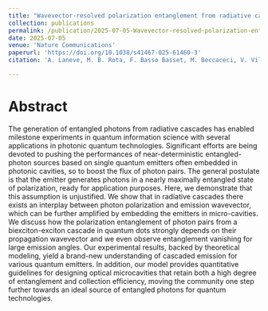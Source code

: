 ```yaml
---
title: "Wavevector-resolved polarization entanglement from radiative cascades"
collection: publications
permalink: /publication/2025-07-05-Wavevector-resolved-polarization-entanglement-from-radiative-cascades
date: 2025-07-05
venue: 'Nature Communications'
paperurl: 'https://doi.org/10.1038/s41467-025-61460-3'
citation: 'A. Laneve, M. B. Rota, F. Basso Basset, M. Beccaceci, V. Villari, T. Oberleitner, Y. Reum, T. M. Krieger, Q. Buchinger, S. F. Covre da Silva, A. Pfenning, S. Stroj, S. Höfling, A. Rastelli, T. Huber-Loyola, R. Trotta, Nat. Commun. 16(1), 6209 (2025)'

---
```

# Abstract

The generation of entangled photons from radiative cascades has enabled milestone experiments in quantum information science with several applications in photonic quantum technologies. Significant efforts are being devoted to pushing the performances of near-deterministic entangled-photon sources based on single quantum emitters often embedded in photonic cavities, so to boost the flux of photon pairs. The general postulate is that the emitter generates photons in a nearly maximally entangled state of polarization, ready for application purposes. Here, we demonstrate that this assumption is unjustified. We show that in radiative cascades there exists an interplay between photon polarization and emission wavevector, which can be further amplified by embedding the emitters in micro-cavities. We discuss how the polarization entanglement of photon pairs from a biexciton-exciton cascade in quantum dots strongly depends on their propagation wavevector and we even observe entanglement vanishing for large emission angles. Our experimental results, backed by theoretical modeling, yield a brand-new understanding of cascaded emission for various quantum emitters. In addition, our model provides quantitative guidelines for designing optical microcavities that retain both a high degree of entanglement and collection efficiency, moving the community one step further towards an ideal source of entangled photons for quantum technologies.